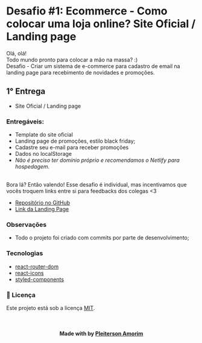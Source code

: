# Desafio #1: Ecommerce - Como colocar uma loja online? Site Oficial / Landing page

Olá, olá!<br>
Todo mundo pronto para colocar a mão na massa? :) <br>
Desafio - Criar um sistema de e-commerce para cadastro de email na landing page para recebimento de novidades e promoções.

## 1° Entrega
- Site Oficial / Landing page

### Entregáveis:
- Template do site oficial 
- Landing page de promoções, estilo black friday; 
- Cadastre seu e-mail para receber promoções 
- Dados no localStorage
- *Não é preciso ter domínio próprio e recomendamos o Netlify para hospedagem.*

<br>Bora lá? Então valendo! Esse desafio é individual, mas incentivamos que vocês troquem links entre si para feedbacks dos colegas <3

- [Repositório no GitHub](https://github.com/Pleiterson/desafio-gama-landingpage-reactjs)
- [Link da Landing Page](https://pleigames.vercel.app/)

### Observações
- Todo o projeto foi criado com commits por parte de desenvolvimento;

### Tecnologias
- [react-router-dom](https://reactrouter.com/web/guides/quick-start)
- [react-icons](https://react-icons.github.io/react-icons)
- [styled-components](https://styled-components.com/docs)

<!--License session-->
<h3>📝 Licença</h3>

Este projeto está sob a licença [MIT](./LICENSE).


<!--Bottom session-->
<br><h4 align=center>Made with by <a target="_blank" href="https://pleiterson.vercel.app" >Pleiterson Amorim</a></h4>